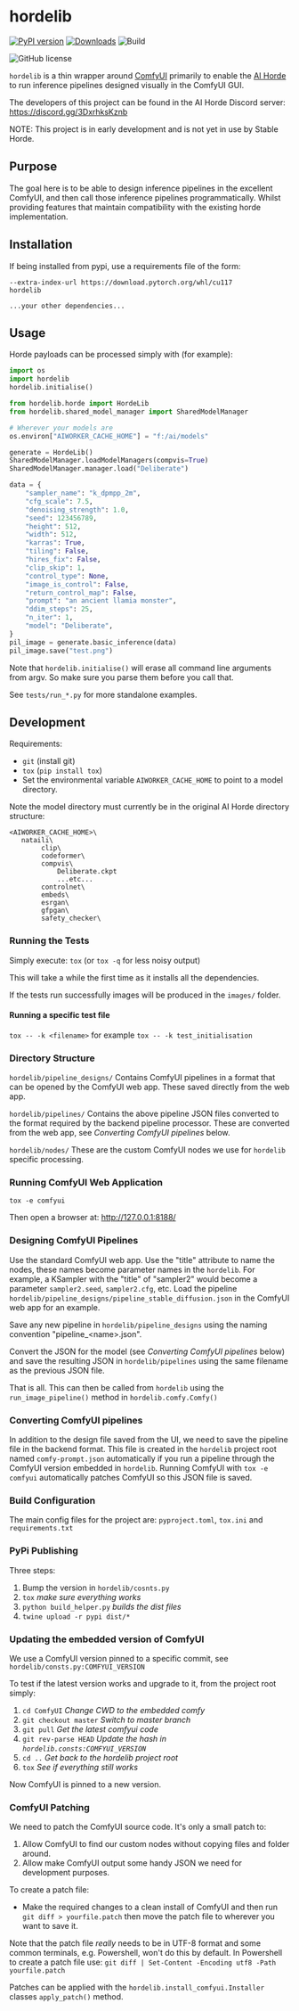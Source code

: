 # hordelib

[![PyPI version](https://badge.fury.io/py/hordelib.svg)](https://badge.fury.io/py/hordelib)
[![Downloads](https://pepy.tech/badge/hordelib)](https://pepy.tech/project/hordelib)
![Build](https://github.com/jug-dev/hordelib/actions/workflows/tests.yaml/badge.svg)

![GitHub license](https://img.shields.io/github/license/jug-dev/hordelib)

`hordelib` is a thin wrapper around [ComfyUI](https://github.com/comfyanonymous/ComfyUI) primarily to enable the [AI Horde](https://aihorde.net/) to run inference pipelines designed visually in the ComfyUI GUI.

The developers of this project can be found in the AI Horde Discord server: https://discord.gg/3DxrhksKznb

NOTE: This project is in early development and is not yet in use by Stable Horde.

## Purpose

The goal here is to be able to design inference pipelines in the excellent ComfyUI, and then call those inference pipelines programmatically. Whilst providing features that maintain compatibility with the existing horde implementation.

## Installation

If being installed from pypi, use a requirements file of the form:
```
--extra-index-url https://download.pytorch.org/whl/cu117
hordelib

...your other dependencies...
```

## Usage

Horde payloads can be processed simply with (for example):

```python
import os
import hordelib
hordelib.initialise()

from hordelib.horde import HordeLib
from hordelib.shared_model_manager import SharedModelManager

# Wherever your models are
os.environ["AIWORKER_CACHE_HOME"] = "f:/ai/models"

generate = HordeLib()
SharedModelManager.loadModelManagers(compvis=True)
SharedModelManager.manager.load("Deliberate")

data = {
    "sampler_name": "k_dpmpp_2m",
    "cfg_scale": 7.5,
    "denoising_strength": 1.0,
    "seed": 123456789,
    "height": 512,
    "width": 512,
    "karras": True,
    "tiling": False,
    "hires_fix": False,
    "clip_skip": 1,
    "control_type": None,
    "image_is_control": False,
    "return_control_map": False,
    "prompt": "an ancient llamia monster",
    "ddim_steps": 25,
    "n_iter": 1,
    "model": "Deliberate",
}
pil_image = generate.basic_inference(data)
pil_image.save("test.png")
```

Note that `hordelib.initialise()` will erase all command line arguments from argv. So make sure you parse them before you call that.

See `tests/run_*.py` for more standalone examples.

## Development

Requirements:
- `git` (install git)
- `tox` (`pip install tox`)
- Set the environmental variable `AIWORKER_CACHE_HOME` to point to a model directory.

Note the model directory must currently be in the original AI Horde directory structure:
```
<AIWORKER_CACHE_HOME>\
   nataili\
        clip\
        codeformer\
        compvis\
            Deliberate.ckpt
            ...etc...
        controlnet\
        embeds\
        esrgan\
        gfpgan\
        safety_checker\
```

### Running the Tests

Simply execute: `tox` (or `tox -q` for less noisy output)

This will take a while the first time as it installs all the dependencies.

If the tests run successfully images will be produced in the `images/` folder.

#### Running a specific test file

`tox -- -k <filename>` for example `tox -- -k test_initialisation`

### Directory Structure

`hordelib/pipeline_designs/`
Contains ComfyUI pipelines in a format that can be opened by the ComfyUI web app. These saved directly from the web app.

`hordelib/pipelines/`
Contains the above pipeline JSON files converted to the format required by the backend pipeline processor. These are converted from the web app, see _Converting ComfyUI pipelines_ below.

`hordelib/nodes/` These are the custom ComfyUI nodes we use for `hordelib` specific processing.

### Running ComfyUI Web Application

`tox -e comfyui`

Then open a browser at: http://127.0.0.1:8188/

### Designing ComfyUI Pipelines

Use the standard ComfyUI web app. Use the "title" attribute to name the nodes, these names become parameter names in the `hordelib`. For example, a KSampler with the "title" of "sampler2" would become a parameter `sampler2.seed`, `sampler2.cfg`, etc. Load the pipeline `hordelib/pipeline_designs/pipeline_stable_diffusion.json` in the ComfyUI web app for an example.

Save any new pipeline in `hordelib/pipeline_designs` using the naming convention "pipeline_\<name\>.json".

Convert the JSON for the model (see _Converting ComfyUI pipelines_ below) and save the resulting JSON in `hordelib/pipelines` using the same filename as the previous JSON file.

That is all. This can then be called from `hordelib` using the `run_image_pipeline()` method in `hordelib.comfy.Comfy()`

### Converting ComfyUI pipelines

In addition to the design file saved from the UI, we need to save the pipeline file in the backend format. This file is created in the `hordelib` project root named `comfy-prompt.json` automatically if you run a pipeline through the ComfyUI version embedded in `hordelib`. Running ComfyUI with `tox -e comfyui` automatically patches ComfyUI so this JSON file is saved.

### Build Configuration

The main config files for the project are: `pyproject.toml`, `tox.ini` and `requirements.txt`

### PyPi Publishing

Three steps:
1. Bump the version in `hordelib/cosnts.py`
1. `tox` _make sure everything works_
1. `python build_helper.py` _builds the dist files_
1. `twine upload -r pypi dist/*`

### Updating the embedded version of ComfyUI

We use a ComfyUI version pinned to a specific commit, see `hordelib/consts.py:COMFYUI_VERSION`

To test if the latest version works and upgrade to it, from the project root simply:

1. `cd ComfyUI` _Change CWD to the embedded comfy_
1. `git checkout master` _Switch to master branch_
1. `git pull` _Get the latest comfyui code_
1. `git rev-parse HEAD` _Update the hash in `hordelib.consts:COMFYUI_VERSION`_
1. `cd ..` _Get back to the hordelib project root_
1. `tox` _See if everything still works_

Now ComfyUI is pinned to a new version.

### ComfyUI Patching

We need to patch the ComfyUI source code. It's only a small patch to:

1. Allow ComfyUI to find our custom nodes without copying files and folder around.
2. Allow make ComfyUI output some handy JSON we need for development purposes.

To create a patch file:
- Make the required changes to a clean install of ComfyUI and then run `git diff > yourfile.patch` then move the patch file to wherever you want to save it.

Note that the patch file _really_ needs to be in UTF-8 format and some common terminals, e.g. Powershell, won't do this by default. In Powershell to create a patch file use: `git diff | Set-Content -Encoding utf8 -Path yourfile.patch`

Patches can be applied with the `hordelib.install_comfyui.Installer` classes `apply_patch()` method.
